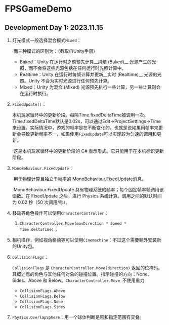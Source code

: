 # FPSGameDemo

## Development Day 1: 2023.11.15

1. 灯光模式一般选择混合模式`Mixed`：

   ​	而三种模式的区别为：（截取自Unity手册）

   - Baked：Unity 在运行时之前预先计算__烘焙 (Baked)__ 光源产生的光照，而不会将这些光源包括在任何运行时光照计算中。
   - Realtime：Unity 在运行时每帧计算并更新__实时 (Realtime)__ 光源的光照。Unity 不会为实时光源进行任何预先计算。
   - Mixed：Unity 为混合 (Mixed) 光源预先执行一些计算，另一些计算则会在运行时执行。

2. `FixedUpdate()`：

   ​	本机玩家循环中的更新阶段。每隔Time.fixedDeltaTime被调用一次。Time.fixedDeltaTime默认是0.02s，可以通过Edit->ProjectSettings->Time来设置。实际情况中，游戏的帧率是在不断变化的，也就是说如果用帧率来更新会导致更新频率不一，如果使用`FixedUpdate`可以实现较为匀速的调用和更新。

   ​	这是本机玩家循环中的更新阶段的 C# 表示形式。它只能用于在本机标识更新阶段。

3. `MonoBehaviour.FixedUpdate`：

   ​	用于物理计算且独立于帧率的 MonoBehaviour.FixedUpdate消息。

   ​	MonoBehaviour.FixedUpdate 具有物理系统的频率；每个固定帧率帧调用该函数。在 FixedUpdate 之后，进行 Physics 系统计算。调用之间的默认时间为 0.02 秒（50 次调用/秒）。

4. 移动等角色操作可以使用`CharacterController`：

   1. `CharacterController.Move(movDirection * Speed * Time.deltaTime)`；

5. 相机操作，例如视角移动等可以使用`Cinemachine`：不过这个需要额外安装新的Unity包。

6. `CollisionFLags`：

   `CollisionFlags` 是 `CharacterController.Move(direction)` 返回的位掩码。其概述您的角色与其他任何对象的碰撞位置。指示碰撞的方向：None、Sides、Above 和 Below。`CharacterController.Move `不使用重力

   - `CollisionFLags.Above`
   - `CollisionFLags.Below`
   - `CollisionFLags.None`
   - `CollisionFLags.Sides`

7. `Physics.OverlapSphere`：用一个球体判断是否和指定范围有交叠。